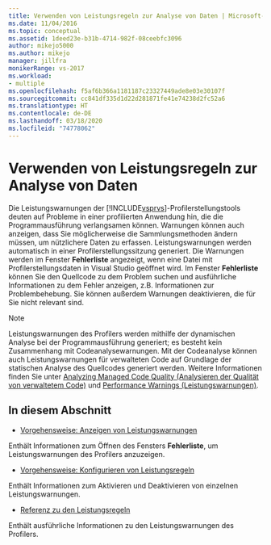 ```yaml
---
title: Verwenden von Leistungsregeln zur Analyse von Daten | Microsoft-Dokumentation
ms.date: 11/04/2016
ms.topic: conceptual
ms.assetid: 1deed23e-b31b-4714-982f-08ceebfc3096
author: mikejo5000
ms.author: mikejo
manager: jillfra
monikerRange: vs-2017
ms.workload:
- multiple
ms.openlocfilehash: f5af6b366a1181187c23327449ade8e03e30107f
ms.sourcegitcommit: cc841df335d1d22d281871fe41e74238d2fc52a6
ms.translationtype: HT
ms.contentlocale: de-DE
ms.lasthandoff: 03/18/2020
ms.locfileid: "74778062"
---
```

# <a name="use-performance-rules-to-analyze-data"></a>Verwenden von Leistungsregeln zur Analyse von Daten
Die Leistungswarnungen der [!INCLUDE[vsprvs](../code-quality/includes/vsprvs_md.md)]-Profilerstellungstools deuten auf Probleme in einer profilierten Anwendung hin, die die Programmausführung verlangsamen können. Warnungen können auch anzeigen, dass Sie möglicherweise die Sammlungsmethoden ändern müssen, um nützlichere Daten zu erfassen. Leistungswarnungen werden automatisch in einer Profilerstellungssitzung generiert. Die Warnungen werden im Fenster **Fehlerliste** angezeigt, wenn eine Datei mit Profilerstellungsdaten in Visual Studio geöffnet wird. Im Fenster **Fehlerliste** können Sie den Quellcode zu dem Problem suchen und ausführliche Informationen zu dem Fehler anzeigen, z.B. Informationen zur Problembehebung. Sie können außerdem Warnungen deaktivieren, die für Sie nicht relevant sind.

> [!NOTE]
> Leistungswarnungen des Profilers werden mithilfe der dynamischen Analyse bei der Programmausführung generiert; es besteht kein Zusammenhang mit Codeanalysewarnungen. Mit der Codeanalyse können auch Leistungswarnungen für verwalteten Code auf Grundlage der statischen Analyse des Quellcodes generiert werden. Weitere Informationen finden Sie unter [Analyzing Managed Code Quality (Analysieren der Qualität von verwaltetem Code)](../code-quality/code-analysis-for-managed-code-overview.md) und [Performance Warnings (Leistungswarnungen)](../code-quality/performance-warnings.md).

## <a name="in-this-section"></a>In diesem Abschnitt
- [Vorgehensweise: Anzeigen von Leistungswarnungen](../profiling/how-to-view-performance-warnings.md)

 Enthält Informationen zum Öffnen des Fensters **Fehlerliste**, um Leistungswarnungen des Profilers anzuzeigen.

- [Vorgehensweise: Konfigurieren von Leistungsregeln](../profiling/how-to-configure-performance-rules.md)

 Enthält Informationen zum Aktivieren und Deaktivieren von einzelnen Leistungswarnungen.

- [Referenz zu den Leistungsregeln](../profiling/performance-rules-reference.md)

 Enthält ausführliche Informationen zu den Leistungswarnungen des Profilers.

